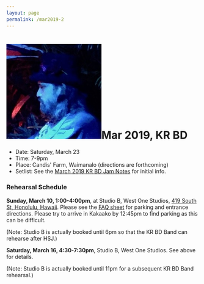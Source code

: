 ```yaml
---
layout: page
permalink: /mar2019-2
---
```

<h1><img class="ui avatar image" src="/images/kr-bd-logo.jpg">Mar 2019, KR BD</h1>

 * Date: Saturday, March 23
 * Time: 7-9pm
 * Place: Candis' Farm, Waimanalo (directions are forthcoming)
 * Setlist: See the [March 2019 KR BD Jam Notes](http://bit.ly/2GFNGSt) for initial info.

### Rehearsal Schedule

**Sunday, March 10, 1:00-4:00pm**, at Studio B, West One Studios, [419 South St, Honolulu, Hawaii](https://www.google.com/maps/place/419+South+St,+Honolulu,+HI+96813/@21.30011,-157.863606,17z/data=!3m1!4b1!4m5!3m4!1s0x7c006e096a865d27:0xdc961d8d49e3a759!8m2!3d21.30011!4d-157.861412). Please see the [FAQ sheet](resources/westonestudios-faq.pdf) for parking and entrance directions. Please try to arrive in Kakaako by 12:45pm to find parking as this can be difficult.

(Note: Studio B is actually booked until 6pm so that the KR BD Band can rehearse after HSJ.)

**Saturday, March 16, 4:30-7:30pm**, Studio B, West One Studios. See above for details.

(Note: Studio B is actually booked until 11pm for a subsequent KR BD Band rehearsal.)

